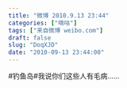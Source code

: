 ```yaml
---
title: "微博 2010.9.13 23:44"
categories: ["嘀咕"]
tags: ["来自微博 weibo.com"]
draft: false
slug: "DoqXJD"
date: "2010-09-13 23:44:00"
---
```


<p>#钓鱼岛#我说你们这些人有毛病…… ​​​​</p>
